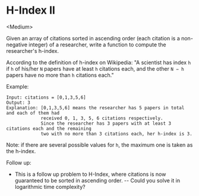# H-Index II

\<Medium>

Given an array of citations sorted in ascending order (each citation is a
non-negative integer) of a researcher, write a function to compute the
researcher's h-index.

According to the definition of h-index on Wikipedia: "A scientist has index `h`
if `h` of his/her `N` papers have at least `h` citations each, and the other
`N − h` papers have no more than `h` citations each."

Example:

```
Input: citations = [0,1,3,5,6]
Output: 3 
Explanation: [0,1,3,5,6] means the researcher has 5 papers in total and each of them had 
             received 0, 1, 3, 5, 6 citations respectively. 
             Since the researcher has 3 papers with at least 3 citations each and the remaining 
             two with no more than 3 citations each, her h-index is 3.
```

Note: if there are several possible values for `h`, the maximum one is taken as
the h-index.

Follow up:
- This is a follow up problem to H-Index, where citations is now guaranteed to
  be sorted in ascending order.
-- Could you solve it in logarithmic time complexity?
